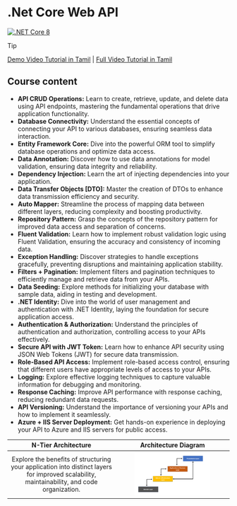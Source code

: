 # .Net Core Web API 
[![.NET Core 8](https://img.shields.io/badge/.NET%20Core-8-blue)](https://dotnet.microsoft.com/download/dotnet/8.0)

> [!TIP]
[Demo Video Tutorial in Tamil](https://youtu.be/w8l0BCsuEyY?si=AEOJUvS3zF84TINo) |
[Full Video Tutorial in Tamil](https://www.udemy.com/course/ultimate-guide-to-net8-core-web-api-with-ef-core/)

## Course content

- **API CRUD Operations:** Learn to create, retrieve, update, and delete data using API endpoints, mastering the fundamental operations that drive application functionality.
- **Database Connectivity:** Understand the essential concepts of connecting your API to various databases, ensuring seamless data interaction.
- **Entity Framework Core:** Dive into the powerful ORM tool to simplify database operations and optimize data access.
- **Data Annotation:** Discover how to use data annotations for model validation, ensuring data integrity and reliability.
- **Dependency Injection:** Learn the art of injecting dependencies into your application.
- **Data Transfer Objects [DTO]:** Master the creation of DTOs to enhance data transmission efficiency and security.
- **Auto Mapper:** Streamline the process of mapping data between different layers, reducing complexity and boosting productivity.
- **Repository Pattern:** Grasp the concepts of the repository pattern for improved data access and separation of concerns.
- **Fluent Validation:** Learn how to implement robust validation logic using Fluent Validation, ensuring the accuracy and consistency of incoming data.
- **Exception Handling:** Discover strategies to handle exceptions gracefully, preventing disruptions and maintaining application stability.
- **Filters + Pagination:** Implement filters and pagination techniques to efficiently manage and retrieve data from your APIs.
- **Data Seeding:** Explore methods for initializing your database with sample data, aiding in testing and development.
- **.NET Identity:** Dive into the world of user management and authentication with .NET Identity, laying the foundation for secure application access.
- **Authentication & Authorization:** Understand the principles of authentication and authorization, controlling access to your APIs effectively.
- **Secure API with JWT Token:** Learn how to enhance API security using JSON Web Tokens (JWT) for secure data transmission.
- **Role-Based API Access:** Implement role-based access control, ensuring that different users have appropriate levels of access to your APIs.
- **Logging:** Explore effective logging techniques to capture valuable information for debugging and monitoring.
- **Response Caching:** Improve API performance with response caching, reducing redundant data requests.
- **API Versioning:** Understand the importance of versioning your APIs and how to implement it seamlessly.
- **Azure + IIS Server Deployment:** Get hands-on experience in deploying your API to Azure and IIS servers for public access.

| N-Tier Architecture |  Architecture Diagram |
| :-------------------: | :---: |
| Explore the benefits of structuring your application into distinct layers for improved scalability, maintainability, and code organization. | <img src="ntier.png" width="70%" height="70%"> |
